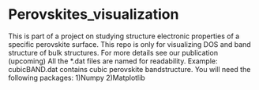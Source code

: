 # Perovskites_visualization
This is part of a project on studying structure electronic properties of a specific perovskite surface. This repo is only for visualizing DOS and band structure of bulk structures. For more details see our publication (upcoming) 
All the *.dat files are named for readability. Example: cubicBAND.dat contains cubic perovskite bandstructure. 
You will need the following packages:
1)Numpy
2)Matplotlib
